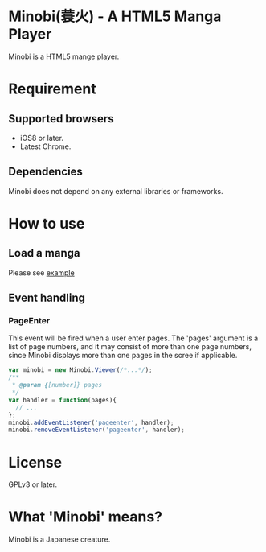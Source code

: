 # Minobi(蓑火) - A HTML5 Manga Player

 Minobi is a HTML5 mange player.

# Requirement

## Supported browsers
 - iOS8 or later.
 - Latest Chrome.

## Dependencies
 Minobi does not depend on any external libraries or frameworks.

# How to use

## Load a manga

Please see [example](https://github.com/ledyba/Minobi/blob/master/web/index.html)

## Event handling

### PageEnter

This event will be fired when a user enter pages. The 'pages' argument is a list of page numbers, and it may consist of more than one page numbers, since Minobi displays more than one pages in the scree if applicable.

```js
var minobi = new Minobi.Viewer(/*...*/);
/**
 * @param {[number]} pages
 */
var handler = function(pages){
  // ...
};
minobi.addEventListener('pageenter', handler);
minobi.removeEventListener('pageenter', handler);
```

# License

GPLv3 or later.

# What 'Minobi' means?

Minobi is a Japanese creature.
